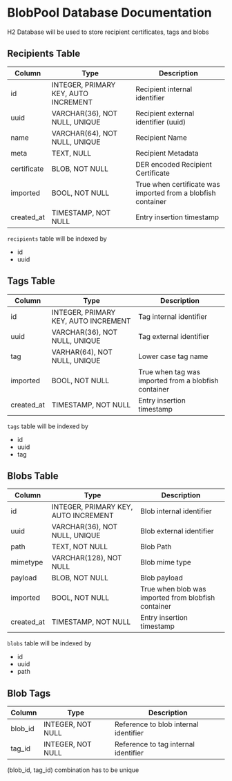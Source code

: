 # BlobPool Database Documentation

H2 Database will be used to store recipient certificates, tags and blobs

## Recipients Table

| Column      | Type                                 | Description                                                  |
|-------------|--------------------------------------|--------------------------------------------------------------|
| id          | INTEGER, PRIMARY KEY, AUTO INCREMENT | Recipient internal identifier                                |
| uuid        | VARCHAR(36), NOT NULL, UNIQUE        | Recipient external identifier (uuid)                         |
| name        | VARCHAR(64), NOT NULL, UNIQUE        | Recipient Name                                               |
| meta        | TEXT, NULL                           | Recipient Metadata                                           |
| certificate | BLOB, NOT NULL                       | DER encoded Recipient Certificate                            |
| imported    | BOOL, NOT NULL                       | True when certificate was imported from a blobfish container |
| created_at  | TIMESTAMP, NOT NULL                  | Entry insertion timestamp                                    |

`recipients` table will be indexed by
- id
- uuid

## Tags Table

| Column      | Type                                 | Description                                                  |
|-------------|--------------------------------------|--------------------------------------------------------------|
| id          | INTEGER, PRIMARY KEY, AUTO INCREMENT | Tag internal identifier                                      |
| uuid        | VARCHAR(36), NOT NULL, UNIQUE        | Tag external identifier                                      |
| tag         | VARHAR(64), NOT NULL, UNIQUE         | Lower case tag name                                          |
| imported    | BOOL, NOT NULL                       | True when tag was imported from a blobfish container         |
| created_at  | TIMESTAMP, NOT NULL                  | Entry insertion timestamp                                    |

`tags` table will be indexed by
- id
- uuid
- tag

## Blobs Table

| Column      | Type                                 | Description                                                  |
|-------------|--------------------------------------|--------------------------------------------------------------|
| id          | INTEGER, PRIMARY KEY, AUTO INCREMENT | Blob internal identifier                                     |
| uuid        | VARCHAR(36), NOT NULL, UNIQUE        | Blob external identifier                                     |
| path        | TEXT, NOT NULL                       | Blob Path                                                    |
| mimetype    | VARCHAR(128), NOT NULL               | Blob mime type                                               |
| payload     | BLOB, NOT NULL                       | Blob payload                                                 |
| imported    | BOOL, NOT NULL                       | True when blob was imported from blobfish container          |
| created_at  | TIMESTAMP, NOT NULL                  | Entry insertion timestamp                                    |

`blobs` table will be indexed by
- id
- uuid
- path

## Blob Tags

| Column      | Type                                 | Description                                                  |
|-------------|--------------------------------------|--------------------------------------------------------------|
| blob_id     | INTEGER, NOT NULL                    | Reference to blob internal identifier                        |
| tag_id      | INTEGER, NOT NULL                    | Reference to tag internal identifier                         |

(blob_id, tag_id) combination has to be unique 